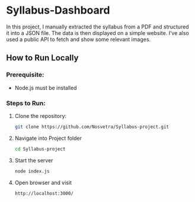 # Syllabus-Dashboard

In this project, I manually extracted the syllabus from a PDF and structured it into a JSON file. The data is then displayed on a simple website. I’ve also used a public API to fetch and show some relevant images.

## How to Run Locally

### Prerequisite:

- Node.js must be installed

### Steps to Run:

1. Clone the repository:
   ```bash
   git clone https://github.com/Nosvetra/Syllabus-project.git
   ```
2. Navigate into Project folder
   ```bash
   cd Syllabus-project
   ```
3. Start the server
   ```bash
   node index.js
   ```
4. Open browser and visit
   ```bash
   http://localhost:3000/
   ```
